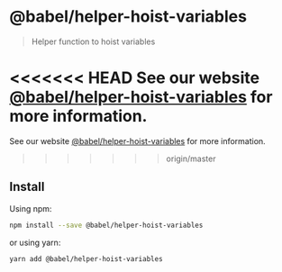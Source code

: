 # @babel/helper-hoist-variables

> Helper function to hoist variables

<<<<<<< HEAD
See our website [@babel/helper-hoist-variables](https://babeljs.io/docs/babel-helper-hoist-variables) for more information.
=======
See our website [@babel/helper-hoist-variables](https://babeljs.io/docs/en/babel-helper-hoist-variables) for more information.
>>>>>>> origin/master

## Install

Using npm:

```sh
npm install --save @babel/helper-hoist-variables
```

or using yarn:

```sh
yarn add @babel/helper-hoist-variables
```
